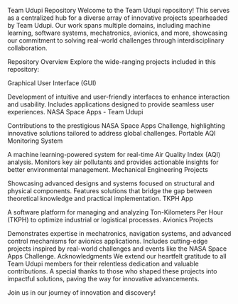 Team Udupi Repository
Welcome to the Team Udupi repository! This serves as a centralized hub for a diverse array of innovative projects spearheaded by Team Udupi. Our work spans multiple domains, including machine learning, software systems, mechatronics, avionics, and more, showcasing our commitment to solving real-world challenges through interdisciplinary collaboration.

Repository Overview
Explore the wide-ranging projects included in this repository:

Graphical User Interface (GUI)

Development of intuitive and user-friendly interfaces to enhance interaction and usability.
Includes applications designed to provide seamless user experiences.
NASA Space Apps - Team Udupi

Contributions to the prestigious NASA Space Apps Challenge, highlighting innovative solutions tailored to address global challenges.
Portable AQI Monitoring System

A machine learning-powered system for real-time Air Quality Index (AQI) analysis.
Monitors key air pollutants and provides actionable insights for better environmental management.
Mechanical Engineering Projects

Showcasing advanced designs and systems focused on structural and physical components.
Features solutions that bridge the gap between theoretical knowledge and practical implementation.
TKPH App

A software platform for managing and analyzing Ton-Kilometers Per Hour (TKPH) to optimize industrial or logistical processes.
Avionics Projects

Demonstrates expertise in mechatronics, navigation systems, and advanced control mechanisms for avionics applications.
Includes cutting-edge projects inspired by real-world challenges and events like the NASA Space Apps Challenge.
Acknowledgments
We extend our heartfelt gratitude to all Team Udupi members for their relentless dedication and valuable contributions. A special thanks to those who shaped these projects into impactful solutions, paving the way for innovative advancements.

Join us in our journey of innovation and discovery!


